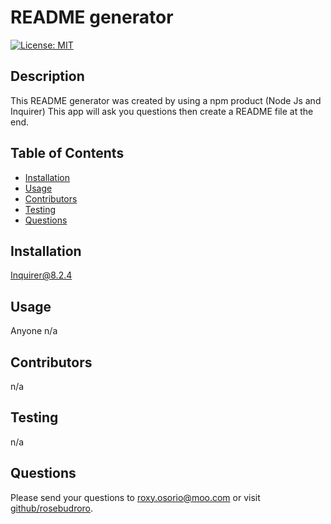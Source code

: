 # README generator
  [![License: MIT](https://img.shields.io/badge/License-MIT-yellow.svg)](https://opensource.org/licenses/MIT)
## Description
This README generator was created by using a npm product (Node Js and Inquirer) This app will ask you questions then create a README file at the end.
## Table of Contents
* [Installation](#installation)
* [Usage](#Usage)
* [Contributors](#contributors)
* [Testing](#testing)
* [Questions](#questions)
## Installation
Inquirer@8.2.4
## Usage
Anyone n/a
## Contributors
n/a
## Testing
n/a
## Questions
Please send your questions to roxy.osorio@moo.com or visit [github/rosebudroro](https://github.com/rosebudroro).


